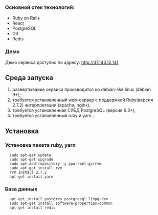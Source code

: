 ### Основной стек технологий:
* Ruby on Rails
* React
* PostgreSQL
* Git
* Redis
### Демо
Демо сервиса доступно по адресу: http://37.143.12.141
## Среда запуска
1. развертывание сервиса производится на debian-like linux (debian 9+);
2. требуется установленный web-сервер с поддержкой Ruby(версия 2.7.2) интерпретации (apache, nginx);
3. требуется установленная СУБД PostgreSQL (версия 9.3+);
4. требуется установленный ruby и yarn ;
## Установка
### Установка пакета ruby, yarn
```
  sudo apt-get update
  sudo apt-get upgrade
  sudo apt-add-repository -y ppa:rael-gc/rvm
  sudo apt-get install rvm
  rvm install 2.7.2
  apt-get install yarn

```
### База данных
```
  apt-get install postgres postgresql libpq-dev
  sudo apt-get install software-properties-common
  apt-get install redis
```

